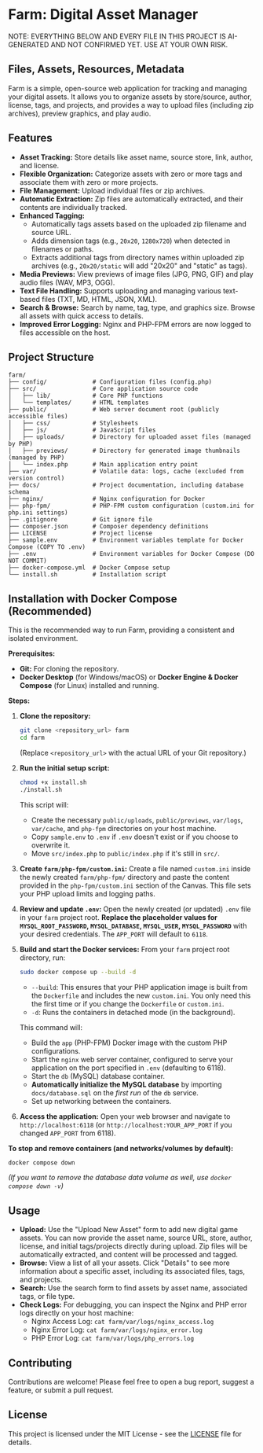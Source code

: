 # Farm: Digital Asset Manager

NOTE: EVERYTHING BELOW AND EVERY FILE IN THIS PROJECT IS AI-GENERATED AND NOT CONFIRMED YET.  USE AT YOUR OWN RISK.

## Files, Assets, Resources, Metadata

Farm is a simple, open-source web application for tracking and managing your digital assets. It allows you to organize assets by store/source, author, license, tags, and projects, and provides a way to upload files (including zip archives), preview graphics, and play audio.

## Features

* **Asset Tracking:** Store details like asset name, source store, link, author, and license.
* **Flexible Organization:** Categorize assets with zero or more tags and associate them with zero or more projects.
* **File Management:** Upload individual files or zip archives.
* **Automatic Extraction:** Zip files are automatically extracted, and their contents are individually tracked.
* **Enhanced Tagging:**
    * Automatically tags assets based on the uploaded zip filename and source URL.
    * Adds dimension tags (e.g., `20x20`, `1280x720`) when detected in filenames or paths.
    * Extracts additional tags from directory names within uploaded zip archives (e.g., `20x20/static` will add "20x20" and "static" as tags).
* **Media Previews:** View previews of image files (JPG, PNG, GIF) and play audio files (WAV, MP3, OGG).
* **Text File Handling:** Supports uploading and managing various text-based files (TXT, MD, HTML, JSON, XML).
* **Search & Browse:** Search by name, tag, type, and graphics size. Browse all assets with quick access to details.
* **Improved Error Logging:** Nginx and PHP-FPM errors are now logged to files accessible on the host.

## Project Structure

```
farm/
├── config/             # Configuration files (config.php)
├── src/                # Core application source code
│   ├── lib/            # Core PHP functions
│   └── templates/      # HTML templates
├── public/             # Web server document root (publicly accessible files)
│   ├── css/            # Stylesheets
│   ├── js/             # JavaScript files
│   ├── uploads/        # Directory for uploaded asset files (managed by PHP)
│   ├── previews/       # Directory for generated image thumbnails (managed by PHP)
│   └── index.php       # Main application entry point
├── var/                # Volatile data: logs, cache (excluded from version control)
├── docs/               # Project documentation, including database schema
├── nginx/              # Nginx configuration for Docker
├── php-fpm/            # PHP-FPM custom configuration (custom.ini for php.ini settings)
├── .gitignore          # Git ignore file
├── composer.json       # Composer dependency definitions
├── LICENSE             # Project license
├── sample.env          # Environment variables template for Docker Compose (COPY TO .env)
├── .env                # Environment variables for Docker Compose (DO NOT COMMIT)
├── docker-compose.yml  # Docker Compose setup
└── install.sh          # Installation script
```

## Installation with Docker Compose (Recommended)

This is the recommended way to run Farm, providing a consistent and isolated environment.

**Prerequisites:**

* **Git:** For cloning the repository.
* **Docker Desktop** (for Windows/macOS) or **Docker Engine & Docker Compose** (for Linux) installed and running.

**Steps:**

1.  **Clone the repository:**
    ```bash
    git clone <repository_url> farm
    cd farm
    ```
    (Replace `<repository_url>` with the actual URL of your Git repository.)

2.  **Run the initial setup script:**
    ```bash
    chmod +x install.sh
    ./install.sh
    ```
    This script will:
    * Create the necessary `public/uploads`, `public/previews`, `var/logs`, `var/cache`, and `php-fpm` directories on your host machine.
    * Copy `sample.env` to `.env` if `.env` doesn't exist or if you choose to overwrite it.
    * Move `src/index.php` to `public/index.php` if it's still in `src/`.

3.  **Create `farm/php-fpm/custom.ini`:**
    Create a file named `custom.ini` inside the newly created `farm/php-fpm/` directory and paste the content provided in the `php-fpm/custom.ini` section of the Canvas. This file sets your PHP upload limits and logging paths.

4.  **Review and update `.env`:**
    Open the newly created (or updated) `.env` file in your `farm` project root. **Replace the placeholder values for `MYSQL_ROOT_PASSWORD`, `MYSQL_DATABASE`, `MYSQL_USER`, `MYSQL_PASSWORD`** with your desired credentials. The `APP_PORT` will default to `6118`.

5.  **Build and start the Docker services:**
    From your `farm` project root directory, run:
    ```bash
    sudo docker compose up --build -d
    ```
    * `--build`: This ensures that your PHP application image is built from the `Dockerfile` and includes the new `custom.ini`. You only need this the first time or if you change the `Dockerfile` or `custom.ini`.
    * `-d`: Runs the containers in detached mode (in the background).

    This command will:
    * Build the `app` (PHP-FPM) Docker image with the custom PHP configurations.
    * Start the `nginx` web server container, configured to serve your application on the port specified in `.env` (defaulting to 6118).
    * Start the `db` (MySQL) database container.
    * **Automatically initialize the MySQL database** by importing `docs/database.sql` on the *first run* of the `db` service.
    * Set up networking between the containers.

6.  **Access the application:**
    Open your web browser and navigate to `http://localhost:6118` (or `http://localhost:YOUR_APP_PORT` if you changed `APP_PORT` from 6118).

**To stop and remove containers (and networks/volumes by default):**

```bash
docker compose down
```

*(If you want to remove the database data volume as well, use `docker compose down -v`)*

## Usage

* **Upload:** Use the "Upload New Asset" form to add new digital game assets. You can now provide the asset name, source URL, store, author, license, and initial tags/projects directly during upload. Zip files will be automatically extracted, and content will be processed and tagged.
* **Browse:** View a list of all your assets. Click "Details" to see more information about a specific asset, including its associated files, tags, and projects.
* **Search:** Use the search form to find assets by asset name, associated tags, or file type.
* **Check Logs:** For debugging, you can inspect the Nginx and PHP error logs directly on your host machine:
    * Nginx Access Log: `cat farm/var/logs/nginx_access.log`
    * Nginx Error Log: `cat farm/var/logs/nginx_error.log`
    * PHP Error Log: `cat farm/var/logs/php_errors.log`

## Contributing

Contributions are welcome! Please feel free to open a bug report, suggest a feature, or submit a pull request.

## License

This project is licensed under the MIT License - see the [LICENSE](LICENSE) file for details.
